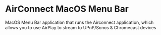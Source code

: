 # AirConnect MacOS Menu Bar
 MacOS Menu Bar application that runs the Airconnect application, which allows you to use AirPlay to stream to UPnP/Sonos & Chromecast devices
